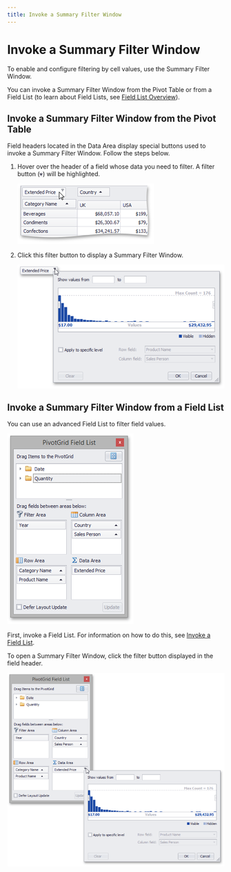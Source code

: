 ```yaml
---
title: Invoke a Summary Filter Window
---
```

# Invoke a Summary Filter Window
To enable and configure filtering by cell values, use the Summary Filter Window.

You can invoke a Summary Filter Window from the Pivot Table or from a Field List (to learn about Field Lists, see [Field List Overview](../../../../../../interface-elements-for-desktop/articles/pivot-table/field-list-overview.md)).

## Invoke a Summary Filter Window from the Pivot Table
Field headers located in the Data Area display special buttons used to invoke a Summary Filter Window. Follow the steps below.
1. Hover over the header of a field whose data you need to filter. A filter button (![EU_XtraPivotGrid_FilterButton](../../../../../images/Img7613.png)) will be highlighted.
	
	![EU_SummaryFilter_HoverOverHeader](../../../../../images/Img17703.png)
2. Click this filter button to display a Summary Filter Window.
	
	![EU_SummaryFilter_InvokeFromHeader](../../../../../images/Img17705.png)

## Invoke a Summary Filter Window from a Field List
You can use an advanced Field List to filter field values.

![EU_XtraPivotGrid_FieldListExcel](../../../../../images/Img13517.png)

First, invoke a Field List. For information on how to do this, see [Invoke a Field List](../../../../../../interface-elements-for-desktop/articles/pivot-table/field-list/invoke-a-field-list.md).

To open a Summary Filter Window, click the filter button displayed in the field header.

![EU_SummaryFilter_InvokeFromFieldList](../../../../../images/Img17704.png)